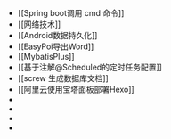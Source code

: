 - [[Spring boot调用 cmd 命令]]
- [[网络技术]]
- [[Android数据持久化]]
- [[EasyPoi导出Word]]
- [[MybatisPlus]]
- [[基于注解@Scheduled的定时任务配置]]
- [[screw 生成数据库文档]]
- [[阿里云使用宝塔面板部署Hexo]]
-
-
-
-